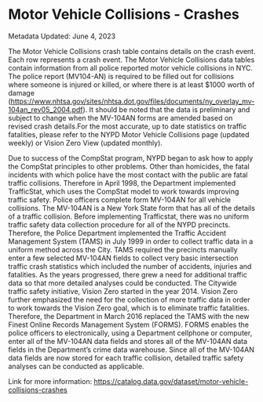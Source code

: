# Motor Vehicle Collisions - Crashes
Metadata Updated: June 4, 2023

The Motor Vehicle Collisions crash table contains details on the crash event. Each row represents a crash event. The Motor Vehicle Collisions data tables contain information from all police reported motor vehicle collisions in NYC. The police report (MV104-AN) is required to be filled out for collisions where someone is injured or killed, or where there is at least $1000 worth of damage (https://www.nhtsa.gov/sites/nhtsa.dot.gov/files/documents/ny_overlay_mv-104an_rev05_2004.pdf). It should be noted that the data is preliminary and subject to change when the MV-104AN forms are amended based on revised crash details.For the most accurate, up to date statistics on traffic fatalities, please refer to the NYPD Motor Vehicle Collisions page (updated weekly) or Vision Zero View (updated monthly).

Due to success of the CompStat program, NYPD began to ask how to apply the CompStat principles to other problems. Other than homicides, the fatal incidents with which police have the most contact with the public are fatal traffic collisions. Therefore in April 1998, the Department implemented TrafficStat, which uses the CompStat model to work towards improving traffic safety. Police officers complete form MV-104AN for all vehicle collisions. The MV-104AN is a New York State form that has all of the details of a traffic collision. Before implementing Trafficstat, there was no uniform traffic safety data collection procedure for all of the NYPD precincts. Therefore, the Police Department implemented the Traffic Accident Management System (TAMS) in July 1999 in order to collect traffic data in a uniform method across the City. TAMS required the precincts manually enter a few selected MV-104AN fields to collect very basic intersection traffic crash statistics which included the number of accidents, injuries and fatalities. As the years progressed, there grew a need for additional traffic data so that more detailed analyses could be conducted. The Citywide traffic safety initiative, Vision Zero started in the year 2014. Vision Zero further emphasized the need for the collection of more traffic data in order to work towards the Vision Zero goal, which is to eliminate traffic fatalities. Therefore, the Department in March 2016 replaced the TAMS with the new Finest Online Records Management System (FORMS). FORMS enables the police officers to electronically, using a Department cellphone or computer, enter all of the MV-104AN data fields and stores all of the MV-104AN data fields in the Department’s crime data warehouse. Since all of the MV-104AN data fields are now stored for each traffic collision, detailed traffic safety analyses can be conducted as applicable.

Link for more information: https://catalog.data.gov/dataset/motor-vehicle-collisions-crashes

